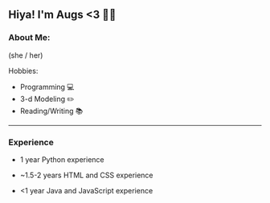 ## Hiya! I'm Augs <3 🏳️‍🌈

### About Me:

(she / her)

Hobbies:

- Programming 💻
- 3-d Modeling ✏️
- Reading/Writing 📚

---

### Experience

- 1 year Python experience

- ~1.5-2 years HTML and CSS experience

- <1 year Java and JavaScript experience

